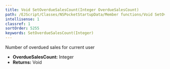 ```yaml
---
title: Void SetOverdueSalesCount(Integer OverdueSalesCount)
path: /EJScript/Classes/NSPocketStartupData/Member functions/Void SetOverdueSalesCount(Integer p_0)
intellisense: 1
classref: 1
sortOrder: 5255
keywords: SetOverdueSalesCount(Integer)
---
```



Number of overdued sales for current user



* **OverdueSalesCount:** Integer
* **Returns:** Void


